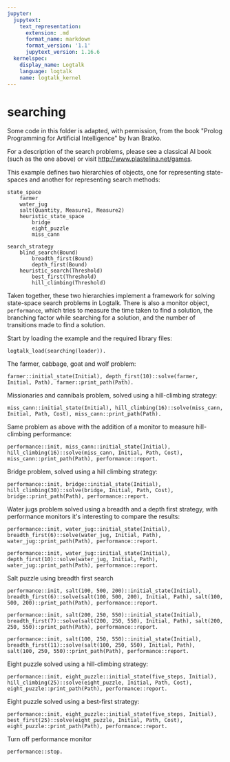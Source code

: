 ```yaml
---
jupyter:
  jupytext:
    text_representation:
      extension: .md
      format_name: markdown
      format_version: '1.1'
      jupytext_version: 1.16.6
  kernelspec:
    display_name: Logtalk
    language: logtalk
    name: logtalk_kernel
---
```


<!--
________________________________________________________________________

This file is part of Logtalk <https://logtalk.org/>  
SPDX-FileCopyrightText: 1998-2025 Paulo Moura <pmoura@logtalk.org>  
SPDX-License-Identifier: Apache-2.0

Licensed under the Apache License, Version 2.0 (the "License");
you may not use this file except in compliance with the License.
You may obtain a copy of the License at

    http://www.apache.org/licenses/LICENSE-2.0

Unless required by applicable law or agreed to in writing, software
distributed under the License is distributed on an "AS IS" BASIS,
WITHOUT WARRANTIES OR CONDITIONS OF ANY KIND, either express or implied.
See the License for the specific language governing permissions and
limitations under the License.
________________________________________________________________________
-->

# searching

Some code in this folder is adapted, with permission, from the book 
"Prolog Programming for Artificial Intelligence" by Ivan Bratko.

For a description of the search problems, please see a classical AI book 
(such as the one above) or visit <http://www.plastelina.net/games>.

This example defines two hierarchies of objects, one for representing 
state-spaces and another for representing search methods:

	state_space
		farmer
		water_jug
		salt(Quantity, Measure1, Measure2)
		heuristic_state_space
			bridge
			eight_puzzle
			miss_cann

	search_strategy
		blind_search(Bound)
			breadth_first(Bound)
			depth_first(Bound)
		heuristic_search(Threshold)
			best_first(Threshold)
			hill_climbing(Threshold)

Taken together, these two hierarchies implement a framework for solving 
state-space search problems in Logtalk. There is also a monitor object, 
`performance`, which tries to measure the time taken to find a solution, 
the branching factor while searching for a solution, and the number of 
transitions made to find a solution.

Start by loading the example and the required library files:

```logtalk
logtalk_load(searching(loader)).
```

The farmer, cabbage, goat and wolf problem:

```logtalk
farmer::initial_state(Initial), depth_first(10)::solve(farmer, Initial, Path), farmer::print_path(Path).
```

<!--
cgwf.<__>..........____
c_w_..........<__>.f_g_
c_wf.<__>..........__g_
__w_..........<__>.fcg_
_gwf.<__>.........._c__
_g__..........<__>.fc_w
_g_f.<__>.........._c_w
____..........<__>.fcgw

Path = [(north,north,north,north),(north,south,north,south),(north,south,north,north),(south,south,north,south),(south,north,north,north),(south,north,south,south),(south,north,south,north),(south,south,south,south)],
Initial = (north,north,north,north) ? 

true.
-->

Missionaries and cannibals problem, solved using a hill-climbing strategy:

```logtalk
miss_cann::initial_state(Initial), hill_climbing(16)::solve(miss_cann, Initial, Path, Cost), miss_cann::print_path(Path).
```

<!--
MMMCCC.<__>..........
MMCC..........<__>.MC
MMMCC.<__>..........C
MMM..........<__>.CCC
MMMC.<__>..........CC
MC..........<__>.MMCC
MMCC.<__>..........MC
CC..........<__>.MMMC
CCC.<__>..........MMM
C..........<__>.MMMCC
CC.<__>..........MMMC
..........<__>.MMMCCC

Cost = 15,
Path = [((3,3),left,0,0),((2,2),right,1,1),((3,2),left,0,1),((3,0),right,0,3),((3,1),left,0,2),((1,1),right,2,2),((2,2),left,1,1),((0,2),right,3,1),((0,3),left,3,0),((0,1),right,3,2),((0,2),left,3,1),((0,0),right,3,3)],
Initial = ((3,3),left,0,0)

true.
-->

Same problem as above with the addition of a monitor to measure hill-climbing performance:

```logtalk
performance::init, miss_cann::initial_state(Initial), hill_climbing(16)::solve(miss_cann, Initial, Path, Cost), miss_cann::print_path(Path), performance::report.
```

<!--
MMMCCC.<__>..........
MMCC..........<__>.MC
MMMCC.<__>..........C
MMM..........<__>.CCC
MMMC.<__>..........CC
MC..........<__>.MMCC
MMCC.<__>..........MC
CC..........<__>.MMMC
CCC.<__>..........MMM
C..........<__>.MMMCC
CC.<__>..........MMMC
..........<__>.MMMCCC
solution length: 12
number of state transitions: 26
ratio solution length / state transitions: 0.461538
minimum branching degree: 1
average branching degree: 2.30769
maximum branching degree: 3
time: 0.02

Cost = 15,
Path = [((3,3),left,0,0),((2,2),right,1,1),((3,2),left,0,1),((3,0),right,0,3),((3,1),left,0,2),((1,1),right,2,2),((2,2),left,1,1),((0,2),right,3,1),((0,3),left,3,0),((0,1),right,3,2),((0,2),left,3,1),((0,0),right,3,3)],
Initial = ((3,3),left,0,0) ? 

true.
-->

Bridge problem, solved using a hill climbing strategy:

```logtalk
performance::init, bridge::initial_state(Initial), hill_climbing(30)::solve(bridge, Initial, Path, Cost), bridge::print_path(Path), performance::report.
```

<!--
 _|____________|_ lamp 1 3 6 8 12 
1 3  lamp _|____________|_ 6 8 12 
3  _|____________|_ lamp 1 6 8 12 
1 3 6  lamp _|____________|_ 8 12 
3 6  _|____________|_ lamp 1 8 12 
3 6 8 12  lamp _|____________|_ 1 
6 8 12  _|____________|_ lamp 1 3 
1 3 6 8 12  lamp _|____________|_ 
solution length: 8
state transitions (including previous solutions): 555
ratio solution length / state transitions: 0.014414414414414415
minimum branching degree: 1
average branching degree: 7.32579185520362
maximum branching degree: 15
time: 0.012381000000000086
Initial = s([], right, [1, 3, 6, 8, 12]),
Path = [s([], right, [1, 3, 6, 8, 12]), s([1, 3], left, [6, 8, 12]), s([3], right, [1, 6, 8, 12]), s([1, 3, 6], left, [8, 12]), s([3, 6], right, [1, 8, 12]), s([3, 6|...], left, [1]), s([6|...], right, [1|...]), s([...|...], left, [])],
Cost = 29

true.
-->

Water jugs problem solved using a breadth and a depth first strategy, with performance monitors
it's interesting to compare the results:

```logtalk
performance::init, water_jug::initial_state(Initial), breadth_first(6)::solve(water_jug, Initial, Path), water_jug::print_path(Path), performance::report.
```

<!--
4-gallon jug: 0
3-gallon jug: 0

4-gallon jug: 0
3-gallon jug: 3

4-gallon jug: 3
3-gallon jug: 0

4-gallon jug: 3
3-gallon jug: 3

4-gallon jug: 4
3-gallon jug: 2

4-gallon jug: 0
3-gallon jug: 2

solution length: 6
number of state transitions: 109
ratio solution length / state transitions: 0.0550459
minimum branching degree: 2
average branching degree: 3.63158
maximum branching degree: 4
time: 0.02

Path = [(0,0),(0,3),(3,0),(3,3),(4,2),(0,2)],
Initial = (0,0) ? 

true.
-->

```logtalk
performance::init, water_jug::initial_state(Initial), depth_first(10)::solve(water_jug, Initial, Path), water_jug::print_path(Path), performance::report.
```

<!--
4-gallon jug: 0
3-gallon jug: 0

4-gallon jug: 4
3-gallon jug: 0

4-gallon jug: 4
3-gallon jug: 3

4-gallon jug: 0
3-gallon jug: 3

4-gallon jug: 3
3-gallon jug: 0

4-gallon jug: 3
3-gallon jug: 3

4-gallon jug: 4
3-gallon jug: 2

4-gallon jug: 0
3-gallon jug: 2

solution length: 8
number of state transitions: 12
ratio solution length / state transitions: 0.666667
minimum branching degree: 1
average branching degree: 2
maximum branching degree: 3
time: 0.00

Path = [(0,0),(4,0),(4,3),(0,3),(3,0),(3,3),(4,2),(0,2)],
Initial = (0,0) ? 

true.
-->

Salt puzzle using breadth first search

```logtalk
performance::init, salt(100, 500, 200)::initial_state(Initial), breadth_first(6)::solve(salt(100, 500, 200), Initial, Path), salt(100, 500, 200)::print_path(Path), performance::report.
```

<!--
(0, 0, 0)	all_empty
(0, 500, 0)	fill(m1)
(0, 300, 200)	transfer(m1, m2)
(0, 300, 0)	empty(m2)
(0, 100, 200)	transfer(m1, m2)
(100, 0, 200)	transfer(m1, acc)
solution length: 6
state transitions (including previous solutions): 405
ratio solution length / state transitions: 0.0148148
minimum branching degree: 1
average branching degree: 4.06863
maximum branching degree: 6
time: 0.03
Initial = (0, 0, 0, all_empty),
Path = [ (0, 0, 0, all_empty), (0, 500, 0, fill(m1)), (0, 300, 200, transfer(m1, m2)), (0, 300, 0, empty(m2)), (0, 100, 200, transfer(m1, m2)), (100, 0, 200, transfer(..., ...))] .

true.
-->

```logtalk
performance::init, salt(200, 250, 550)::initial_state(Initial), breadth_first(7)::solve(salt(200, 250, 550), Initial, Path), salt(200, 250, 550)::print_path(Path), performance::report.
```

<!--
(0, 0, 0)	all_empty
(0, 250, 0)	fill(m1)
(0, 0, 250)	transfer(m1, m2)
(0, 250, 250)	fill(m1)
(0, 0, 500)	transfer(m1, m2)
(0, 250, 500)	fill(m1)
(0, 200, 550)	transfer(m1, m2)
(200, 0, 550)	transfer(m1, acc)
solution length: 8
state transitions (including previous solutions): 2475
ratio solution length / state transitions: 0.00323232
minimum branching degree: 1
average branching degree: 4.21042
maximum branching degree: 6
time: 0.29
Initial = (0, 0, 0, all_empty),
Path = [ (0, 0, 0, all_empty), (0, 250, 0, fill(m1)), (0, 0, 250, transfer(m1, m2)), (0, 250, 250, fill(m1)), (0, 0, 500, transfer(m1, m2)), (0, 250, 500, fill(...)), (0, 200, ..., ...), (200, ..., ...)] .

true.
-->

```logtalk
performance::init, salt(100, 250, 550)::initial_state(Initial), breadth_first(11)::solve(salt(100, 250, 550), Initial, Path), salt(100, 250, 550)::print_path(Path), performance::report.
```

<!--
(0, 0, 0)	all_empty
(0, 0, 550)	fill(m2)
(0, 250, 300)	transfer(m2, m1)
(0, 0, 300)	empty(m1)
(0, 250, 50)	transfer(m2, m1)
(50, 250, 0)	transfer(m2, acc)
(50, 0, 0)	empty(m1)
(50, 0, 550)	fill(m2)
(50, 250, 300)	transfer(m2, m1)
(50, 0, 300)	empty(m1)
(50, 250, 50)	transfer(m2, m1)
(100, 250, 0)	transfer(m2, acc)
solution length: 12
state transitions (including previous solutions): 189914
ratio solution length / state transitions: 6.31865e-05
minimum branching degree: 1
average branching degree: 4.47592
maximum branching degree: 6
time: 94.44
Initial = (0, 0, 0, all_empty),
Path = [ (0, 0, 0, all_empty), (0, 0, 550, fill(m2)), (0, 250, 300, transfer(m2, m1)), (0, 0, 300, empty(m1)), (0, 250, 50, transfer(m2, m1)), (50, 250, 0, transfer(..., ...)), (50, 0, ..., ...), (50, ..., ...), (..., ...)|...] .

true.
-->

Eight puzzle solved using a hill-climbing strategy:

```logtalk
performance::init, eight_puzzle::initial_state(five_steps, Initial), hill_climbing(25)::solve(eight_puzzle, Initial, Path, Cost), eight_puzzle::print_path(Path), performance::report.
```

<!--
283
164
7 5

283
1 4
765

2 3
184
765

 23
184
765

123
 84
765

123
8 4
765
solution length: 6
number of state transitions: 15
ratio solution length / state transitions: 0.4
minimum branching degree: 2
average branching degree: 3.13333
maximum branching degree: 4
time: 0.01

Cost = 5,
Path = [[2/1,1/2,1/3,3/3,3/2,3/1,2/2,1/1,2/3],[2/2,1/2,1/3,3/3,3/2,3/1,2/1,1/1,2/3],[2/3,1/2,1/3,3/3,3/2,3/1,2/1,1/1,2/2],[1/3,1/2,2/3,3/3,3/2,3/1,2/1,1/1,2/2],[1/2,1/3,2/3,3/3,3/2,3/1,2/1,1/1,2/2],[2/2,1/3,2/3,3/3,3/2,3/1,2/1,1/1,1/2]],
Initial = [2/1,1/2,1/3,3/3,3/2,3/1,2/2,1/1,2/3] ? 

true.
-->

Eight puzzle solved using a best-first strategy:

```logtalk
performance::init, eight_puzzle::initial_state(five_steps, Initial), best_first(25)::solve(eight_puzzle, Initial, Path, Cost), eight_puzzle::print_path(Path), performance::report.
```

<!--
283
164
7 5

283
1 4
765

2 3
184
765

 23
184
765

123
 84
765

123
8 4
765
solution length: 6
number of state transitions: 15
ratio solution length / state transitions: 0.4
minimum branching degree: 2
average branching degree: 3.13333
maximum branching degree: 4
time: 0.02

Cost = 5,
Path = [[2/1,1/2,1/3,3/3,3/2,3/1,2/2,1/1,2/3],[2/2,1/2,1/3,3/3,3/2,3/1,2/1,1/1,2/3],[2/3,1/2,1/3,3/3,3/2,3/1,2/1,1/1,2/2],[1/3,1/2,2/3,3/3,3/2,3/1,2/1,1/1,2/2],[1/2,1/3,2/3,3/3,3/2,3/1,2/1,1/1,2/2],[2/2,1/3,2/3,3/3,3/2,3/1,2/1,1/1,1/2]],
Initial = [2/1,1/2,1/3,3/3,3/2,3/1,2/2,1/1,2/3] ? 

true.
-->

Turn off performance monitor

```logtalk
performance::stop.
```

<!--
true.
-->
